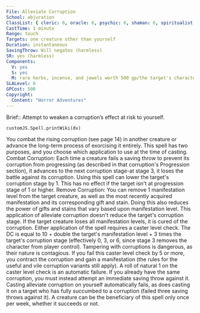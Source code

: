 ```yaml
---
File: Alleviate Corruption
School: abjuration
ClassList: { cleric: 6, oracle: 6, psychic: 6, shaman: 6, spiritualist: 6, witch: 6 }
CastTime: 1 minute
Range: touch
Targets: one creature other than yourself
Duration: instantaneous
SavingThrow: Will negates (harmless)
SR: yes (harmless)
Components:
  V: yes
  S: yes
  M: rare herbs, incense, and jewels worth 500 gp/the target's character level or HD
SLALevel: 6
GPCost: 500
Copyright:
  Content: "Horror Adventures"
---
```

Brief:: Attempt to weaken a corruption’s effect at risk to yourself.

```dataviewjs
customJS.Spell.printWiki(dv)
```

You combat the rising corruption (see page 14) in another creature or advance the long-term process of exorcising it entirely. This spell has two purposes, and you choose which application to use at the time of casting.  Combat Corruption: Each time a creature fails a saving throw to prevent its corruption from progressing (as described in that  corruption's Progression section), it advances to the next corruption stage-at stage 3, it loses the battle against its corruption. Using this spell can lower the target's corruption stage by 1. This has no effect if the target isn't at progression stage of 1 or higher.  Remove Corruption: You can remove 1 manifestation level from the target creature, as well as the most recently acquired manifestation and its corresponding gift and stain. Doing this also reduces the power of gifts and stains that vary based upon manifestation level. This application of alleviate corruption doesn't reduce the target's corruption stage. If the target creature loses all manifestation levels, it is cured of the corruption.  Either application of the spell requires a caster level check. The DC is equal to 10 + double the target's manifestation level + 3 times the target's corruption stage (effectively 0, 3, or 6, since stage 3 removes the character from player control).  Tampering with corruptions is dangerous, as their nature is contagious. If you fail this caster level check by 5 or more, you contract the corruption and gain a manifestation (the rules for the useful and vile corruption variants still apply). A roll of natural 1 on the caster level check is an automatic failure. If you already have the same corruption, you must instead attempt an immediate saving throw against it. Casting alleviate corruption on yourself automatically fails, as does casting it on a target who has fully succumbed to a corruption (failed three saving throws against it). A creature can be the beneficiary of this spell only once per week, whether it succeeds or not.
